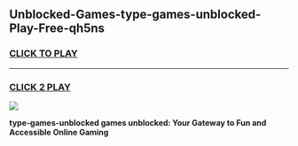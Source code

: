 
## Unblocked-Games-type-games-unblocked-Play-Free-qh5ns
<h3>
<a href="https://premium76.site?title=type-games-unblocked&ref=09A">CLICK TO PLAY</a></h3>
<hr>

<h3>
<a href="https://premium76.site?title=type-games-unblocked&ref=09A">CLICK 2 PLAY</a>
  
</h3>

<a href="https://premium76.site?title=type-games-unblocked&ref=09A"><img src="https://clearcache.store/games.png"></a>


**type-games-unblocked games unblocked: Your Gateway to Fun and Accessible Online Gaming**
